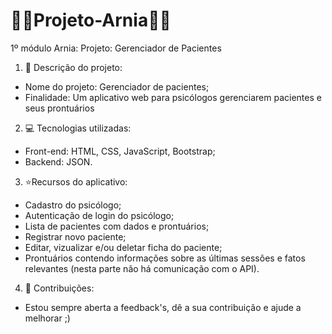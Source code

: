 # :blue_book::rocket:Projeto-Arnia:rocket::blue_book:
1º módulo Arnia: Projeto: Gerenciador de Pacientes

1. :page_with_curl: Descrição do projeto:
- Nome do projeto: Gerenciador de pacientes;
- Finalidade: Um aplicativo web para psicólogos gerenciarem pacientes e seus prontuários

2. :computer: Tecnologias utilizadas:
- Front-end: HTML, CSS, JavaScript, Bootstrap;
- Backend: JSON.

3. :star:Recursos do aplicativo:
- Cadastro do psicólogo;
- Autenticação de login do psicólogo;
- Lista de pacientes com dados e prontuários;
- Registrar novo paciente;
- Editar, vizualizar e/ou deletar ficha do paciente;
- Prontuários contendo informações sobre as últimas sessões e fatos relevantes (nesta parte não há comunicação com o API).

4. :mega: Contribuições:
- Estou sempre aberta a feedback's, dê a sua contribuição e ajude a melhorar ;)
